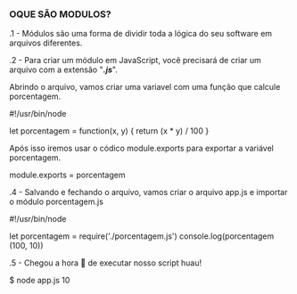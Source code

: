 ### OQUE SÃO MODULOS?

.1 - Módulos são uma forma de dividir
toda a lógica do seu software em arquivos
diferentes.

.2 - Para criar um módulo em JavaScript, você precisará de criar um
arquivo com a extensão "***.js***".

Abrindo o arquivo, vamos criar uma variavel
com uma função que calcule porcentagem.

#!/usr/bin/node

let porcentagem = function(x, y) {
            return (x * y) / 100
}

Após isso iremos usar o códico module.exports para exportar a variável
porcentagem.

module.exports = porcentagem

.4 - Salvando e fechando o arquivo, vamos criar o arquivo app.js e 
importar o módulo porcentagem.js

#!/usr/bin/node

let porcentagem = require('./porcentagem.js')
console.log(porcentagem (100, 10))

.5 - Chegou a hora 🎉 de executar nosso script huau!

$ node app.js
10
